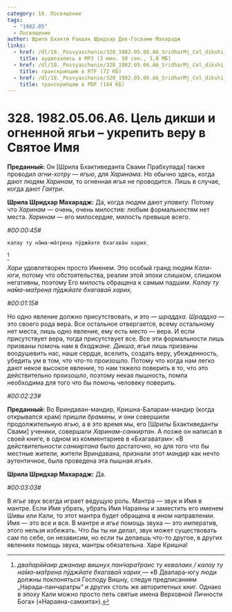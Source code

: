 ```yaml
---
category: 18. Посвящение
tags:
  - "1982.05"
  - Посвящение
author: Шрила Бхакти Ракшак Шридхар Дев-Госвами Махарадж
links:
  - href: /dl/18._Posvyaschenie/328_1982.05.06.A6_SridharMj_Cel_dikshi_i_ognennoj_jagi--ukrepit_veru_v_Svjatoe_Imja.mp3
    title: аудиозапись в MP3 (3 мин. 50 сек., 3,8 МБ)
  - href: /dl/18._Posvyaschenie/328_1982.05.06.A6_SridharMj_Cel_dikshi_i_ognennoj_jagi--ukrepit_veru_v_Svjatoe_Imja.rtf
    title: транскрипцию в RTF (72 КБ)
  - href: /dl/18._Posvyaschenie/328_1982.05.06.A6_SridharMj_Cel_dikshi_i_ognennoj_jagi--ukrepit_veru_v_Svjatoe_Imja.pdf
    title: транскрипцию в PDF (144 КБ)
---
```


# 328. 1982.05.06.A6. Цель дикши и огненной ягьи – укрепить веру в Святое Имя

**Преданный:** Он [Шрила Бхактиведанта Свами Прабхупада] также проводил *агни-хотру* — *ягью*, для *Харинама*. Но обычно здесь, когда дают людям *Харинам*, то огненная *ягья* не проводится. Лишь в случае, когда дают *Гаятри*.

**Шрила Шридхар Махарадж:** Да, когда людям дают *упавиту.* Потому что *Харинам* — очень, очень милостив: любым формальностям нет места. *Харинам* — его милосердие, милость превыше всего.

*#00:00:45#*

    калау ту на̄ма-ма̄трен̣а пӯджйате бхагава̄н харих̣
[^_ftn1]

*Хари* удовлетворен просто Именем. Это особый гранд людям *Кали-юги*, потому что обстоятельства, реалии этой эпохи слишком, слишком негативны, поэтому Его милость обращена к самым падшим. *Калау ту на̄ма-ма̄трен̣а пӯджйате бхагава̄н харих̣.*

*#00:01:15#*

Но одно явление должно присутствовать, и это — *шраддха. Шраддха* — это своего рода вера. Все остальное отвергается, всему остальному нет места, лишь одно явление, ему есть место — вера. И если присутствует вера, тогда присутствует все. Все эти формальности лишь призваны помочь нам в *бхаджане*. *Дикша*, *ягья* лишь призваны воодушевить нас, наше сердце, вселить, создать веру, убежденность, убедить ум в том, что что-то произошло. Потому что когда нам легко дают некое высокое явление, то нам тяжело поверить в то, что это действительно произошло, поэтому некая пышность, помпа необходима для того что бы помочь человеку поверить.

*#00:02:23#*

**Преданный:** Во Вриндаван-мандир, Кришна-Баларам-мандир (когда открывался храм) пришли *брамины*, и они совершили продолжительную *ягью*, а в это время мы, его [Шрилы Бхактиведанты Свами] ученики, совершали *Харинам-санкиртан*. А позже он написал в своей книге, в одном из комментариев в «Бхагаватам»: «В действительности *санкиртана* было достаточно, но для того что бы местные жители, жители Вриндавана, признали этот *мандир* как нечто аутентичное, была проведена эта пышная *ягья*».

**Шрила Шридхар Махарадж:** Да.

*#00:03:03#*

В *ягье* звук всегда играет ведущую роль. Мантра — звук и Имя в мантре. Если Имя убрать, убрать Имя Нараяны и заместить его именем Шивы или Кали, то этот мантра будет обращена в ином направлении. Имя — это все и вся. В мантре и *ягье* помощь звука — это императив, этого нельзя избежать. Что бы ты ни делал, звук может существовать сам по себе, он независим, но если ты делаешь что-то другое, в других явлениях помощь звука, мантры обязательна. Харе Кришна!



[^_ftn1]: *два̄парӣйаир джанаир вишн̣ух̣ пан̃чара̄траис ту кевалаих̣ / калау ту на̄ма-ма̄трен̣а пӯджйате бхагава̄н харих̣* — «В Двапара-югу люди должны поклоняться Господу Вишну, следуя предписаниям „Нарада-панчаратры“ и других столь же авторитетных книг. Однако в эпоху Кали можно просто петь святые имена Верховной Личности Бога» («Нараяна-самхита»).

